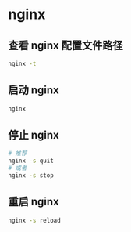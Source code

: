 # nginx

## 查看 nginx 配置文件路径
```bash
nginx -t
```

## 启动 nginx
```bash
nginx
```

## 停止 nginx
```bash
# 推荐
nginx -s quit
# 或者
nginx -s stop
```

## 重启 nginx
```bash
nginx -s reload
```
